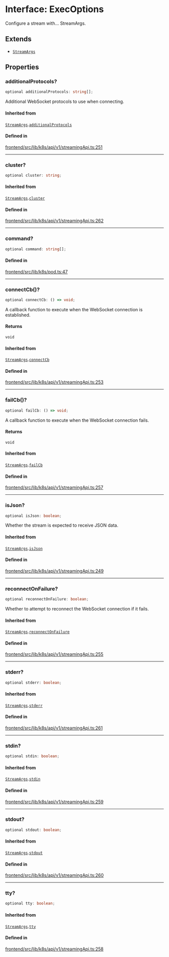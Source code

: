 # Interface: ExecOptions

Configure a stream with... StreamArgs.

## Extends

- [`StreamArgs`](../../api/v1/streamingApi/interfaces/StreamArgs.md)

## Properties

### additionalProtocols?

```ts
optional additionalProtocols: string[];
```

Additional WebSocket protocols to use when connecting.

#### Inherited from

[`StreamArgs`](../../api/v1/streamingApi/interfaces/StreamArgs.md).[`additionalProtocols`](../../api/v1/streamingApi/interfaces/StreamArgs.md#additionalprotocols)

#### Defined in

[frontend/src/lib/k8s/api/v1/streamingApi.ts:251](https://github.com/headlamp-k8s/headlamp/blob/2481a1c9f2b4a69a9320466e7a455215b14b97b0/frontend/src/lib/k8s/api/v1/streamingApi.ts#L251)

***

### cluster?

```ts
optional cluster: string;
```

#### Inherited from

[`StreamArgs`](../../api/v1/streamingApi/interfaces/StreamArgs.md).[`cluster`](../../api/v1/streamingApi/interfaces/StreamArgs.md#cluster)

#### Defined in

[frontend/src/lib/k8s/api/v1/streamingApi.ts:262](https://github.com/headlamp-k8s/headlamp/blob/2481a1c9f2b4a69a9320466e7a455215b14b97b0/frontend/src/lib/k8s/api/v1/streamingApi.ts#L262)

***

### command?

```ts
optional command: string[];
```

#### Defined in

[frontend/src/lib/k8s/pod.ts:47](https://github.com/headlamp-k8s/headlamp/blob/2481a1c9f2b4a69a9320466e7a455215b14b97b0/frontend/src/lib/k8s/pod.ts#L47)

***

### connectCb()?

```ts
optional connectCb: () => void;
```

A callback function to execute when the WebSocket connection is established.

#### Returns

`void`

#### Inherited from

[`StreamArgs`](../../api/v1/streamingApi/interfaces/StreamArgs.md).[`connectCb`](../../api/v1/streamingApi/interfaces/StreamArgs.md#connectcb)

#### Defined in

[frontend/src/lib/k8s/api/v1/streamingApi.ts:253](https://github.com/headlamp-k8s/headlamp/blob/2481a1c9f2b4a69a9320466e7a455215b14b97b0/frontend/src/lib/k8s/api/v1/streamingApi.ts#L253)

***

### failCb()?

```ts
optional failCb: () => void;
```

A callback function to execute when the WebSocket connection fails.

#### Returns

`void`

#### Inherited from

[`StreamArgs`](../../api/v1/streamingApi/interfaces/StreamArgs.md).[`failCb`](../../api/v1/streamingApi/interfaces/StreamArgs.md#failcb)

#### Defined in

[frontend/src/lib/k8s/api/v1/streamingApi.ts:257](https://github.com/headlamp-k8s/headlamp/blob/2481a1c9f2b4a69a9320466e7a455215b14b97b0/frontend/src/lib/k8s/api/v1/streamingApi.ts#L257)

***

### isJson?

```ts
optional isJson: boolean;
```

Whether the stream is expected to receive JSON data.

#### Inherited from

[`StreamArgs`](../../api/v1/streamingApi/interfaces/StreamArgs.md).[`isJson`](../../api/v1/streamingApi/interfaces/StreamArgs.md#isjson)

#### Defined in

[frontend/src/lib/k8s/api/v1/streamingApi.ts:249](https://github.com/headlamp-k8s/headlamp/blob/2481a1c9f2b4a69a9320466e7a455215b14b97b0/frontend/src/lib/k8s/api/v1/streamingApi.ts#L249)

***

### reconnectOnFailure?

```ts
optional reconnectOnFailure: boolean;
```

Whether to attempt to reconnect the WebSocket connection if it fails.

#### Inherited from

[`StreamArgs`](../../api/v1/streamingApi/interfaces/StreamArgs.md).[`reconnectOnFailure`](../../api/v1/streamingApi/interfaces/StreamArgs.md#reconnectonfailure)

#### Defined in

[frontend/src/lib/k8s/api/v1/streamingApi.ts:255](https://github.com/headlamp-k8s/headlamp/blob/2481a1c9f2b4a69a9320466e7a455215b14b97b0/frontend/src/lib/k8s/api/v1/streamingApi.ts#L255)

***

### stderr?

```ts
optional stderr: boolean;
```

#### Inherited from

[`StreamArgs`](../../api/v1/streamingApi/interfaces/StreamArgs.md).[`stderr`](../../api/v1/streamingApi/interfaces/StreamArgs.md#stderr)

#### Defined in

[frontend/src/lib/k8s/api/v1/streamingApi.ts:261](https://github.com/headlamp-k8s/headlamp/blob/2481a1c9f2b4a69a9320466e7a455215b14b97b0/frontend/src/lib/k8s/api/v1/streamingApi.ts#L261)

***

### stdin?

```ts
optional stdin: boolean;
```

#### Inherited from

[`StreamArgs`](../../api/v1/streamingApi/interfaces/StreamArgs.md).[`stdin`](../../api/v1/streamingApi/interfaces/StreamArgs.md#stdin)

#### Defined in

[frontend/src/lib/k8s/api/v1/streamingApi.ts:259](https://github.com/headlamp-k8s/headlamp/blob/2481a1c9f2b4a69a9320466e7a455215b14b97b0/frontend/src/lib/k8s/api/v1/streamingApi.ts#L259)

***

### stdout?

```ts
optional stdout: boolean;
```

#### Inherited from

[`StreamArgs`](../../api/v1/streamingApi/interfaces/StreamArgs.md).[`stdout`](../../api/v1/streamingApi/interfaces/StreamArgs.md#stdout)

#### Defined in

[frontend/src/lib/k8s/api/v1/streamingApi.ts:260](https://github.com/headlamp-k8s/headlamp/blob/2481a1c9f2b4a69a9320466e7a455215b14b97b0/frontend/src/lib/k8s/api/v1/streamingApi.ts#L260)

***

### tty?

```ts
optional tty: boolean;
```

#### Inherited from

[`StreamArgs`](../../api/v1/streamingApi/interfaces/StreamArgs.md).[`tty`](../../api/v1/streamingApi/interfaces/StreamArgs.md#tty)

#### Defined in

[frontend/src/lib/k8s/api/v1/streamingApi.ts:258](https://github.com/headlamp-k8s/headlamp/blob/2481a1c9f2b4a69a9320466e7a455215b14b97b0/frontend/src/lib/k8s/api/v1/streamingApi.ts#L258)
